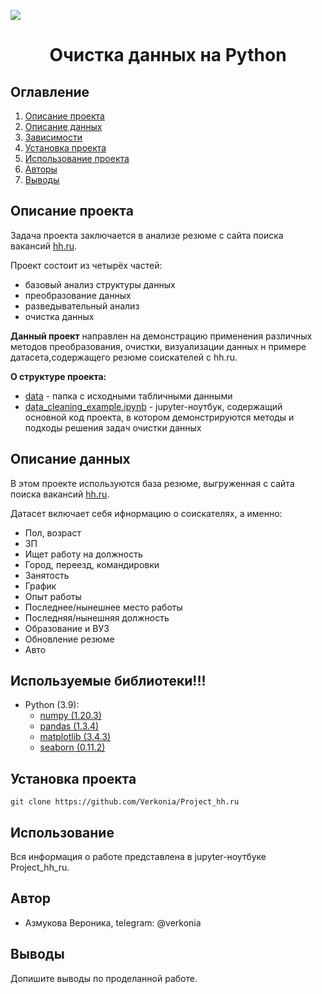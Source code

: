 
![](./images/data_cleaning.png)
# <center> Очистка данных на Python </center>
## Оглавление
1. [Описание проекта](#Описание-проекта)
2. [Описание данных](#Описание-данных)
3. [Зависимости](#Зависимости)
4. [Установка проекта](#Установка-проекта)
5. [Использование проекта](#Использование-проекта)
6. [Авторы](#Авторы)
7. [Выводы](Использование-проекта)

## Описание проекта

Задача проекта заключается в анализе резюме с сайта поиска вакансий [hh.ru](https://hh.ru/).

Проект состоит из четырёх частей:
* базовый анализ структуры данных
* преобразование данных
* разведывательный анализ
* очистка данных

**Данный проект** направлен на демонстрацию применения различных методов преобразования, очистки, визуализации данных н примере датасета,содержащего резюме соискателей с hh.ru.

**О структуре проекта:**
* [data](https://drive.google.com/drive/folders/1penlxwZldtYKDzaTl_Vy_qozAn4LaPOO?usp=sharing) - папка с исходными табличными данными
* [data_cleaning_example.ipynb](./data_cleaning_example.ipynb) - jupyter-ноутбук, содержащий основной код проекта, в котором демонстрируются методы и подходы решения задач очистки данных


## Описание данных
В этом проекте используются база резюме, выгруженная с сайта поиска вакансий [hh.ru](https://hh.ru/).
 
Датасет включает себя ифнормацию о соискателях, а именно:
* Пол, возраст
* ЗП
* Ищет работу на должность
* Город, переезд, командировки
* Занятость
* График
* Опыт работы
* Последнее/нынешнее место работы
* Последняя/нынешняя должность
* Образование и ВУЗ
* Обновление резюме
* Авто  

## Используемые библиотеки!!!
* Python (3.9):
    * [numpy (1.20.3)](https://numpy.org)
    * [pandas (1.3.4)](https://pandas.pydata.org)
    * [matplotlib (3.4.3)](https://matplotlib.org)
    * [seaborn (0.11.2)](https://seaborn.pydata.org)

## Установка проекта

```
git clone https://github.com/Verkonia/Project_hh.ru
```

## Использование
Вся информация о работе представлена в jupyter-ноутбуке Project_hh_ru.

## Автор

* Азмукова Вероника, telegram: @verkonia

## Выводы

Допишите выводы по проделанной работе.